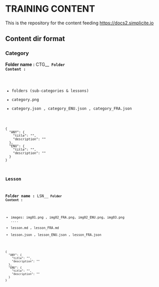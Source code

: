 TRAINING CONTENT
====================

This is the repository for the content feeding https://docs2.simplicite.io

Content dir format
---------------------------

### Category

**Folder name :** CTG_<order>_<code>
**Folder Content :**
- folders (sub-categories & lessons)
- category.png
- category.json , category_ENU.json , category_FRA.json

```
{
  "ANY": {
    "title": "",
    "description": ""
  },
  "ENU": {
    "title": "",
    "description": ""
  }
}
```

### Lesson

**Folder name :** LSN_<order>_<code>
**Folder Content :**
- images: img01.png , img02_FRA.png, img02_ENU.png, img03.png ....
- lesson.md , lesson_FRA.md
- lesson.json , lesson_ENU.json , lesson_FRA.json

```
{
  "ANY": {
    "title": "",
    "description": ""
  },
  "ENU": {
    "title": "",
    "description": ""
  }
}
```
